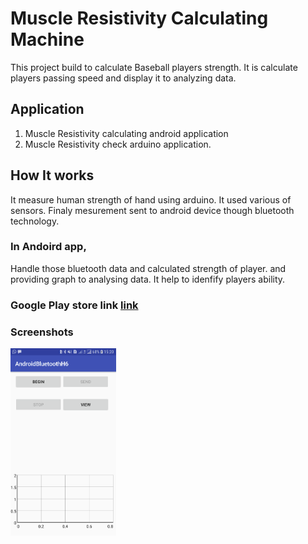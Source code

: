 # Muscle Resistivity Calculating Machine
This project build to calculate Baseball players strength. It is calculate players passing speed and display it to analyzing data.


## Application
1. Muscle Resistivity calculating android application
2. Muscle Resistivity check arduino application.

## How It works
  It measure human strength of hand using arduino. It used various of sensors. Finaly mesurement sent to android device though bluetooth technology.

### In Andoird app,
  Handle those bluetooth data and calculated strength of player. and providing graph to analysing data. It help to idenfify players ability.
  
  ### Google Play store link [link](https://play.google.com/store/apps/details?id=com.xiteb.randikawann.bluetoothh6&hl=en)
  
  ### Screenshots
  <img src="branchscreenshot/1.png" height="300" />
  
